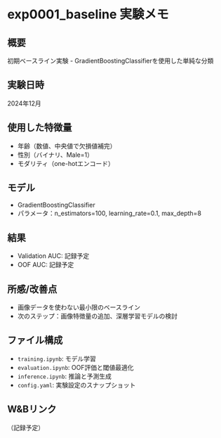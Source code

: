 # exp0001_baseline 実験メモ

## 概要
初期ベースライン実験 - GradientBoostingClassifierを使用した単純な分類

## 実験日時
2024年12月

## 使用した特徴量
- 年齢（数値、中央値で欠損値補完）
- 性別（バイナリ、Male=1）
- モダリティ（one-hotエンコード）

## モデル
- GradientBoostingClassifier
- パラメータ：n_estimators=100, learning_rate=0.1, max_depth=8

## 結果
- Validation AUC: 記録予定
- OOF AUC: 記録予定

## 所感/改善点
- 画像データを使わない最小限のベースライン
- 次のステップ：画像特徴量の追加、深層学習モデルの検討

## ファイル構成
- `training.ipynb`: モデル学習
- `evaluation.ipynb`: OOF評価と閾値最適化
- `inference.ipynb`: 推論と予測生成
- `config.yaml`: 実験設定のスナップショット

## W&Bリンク
（記録予定）
